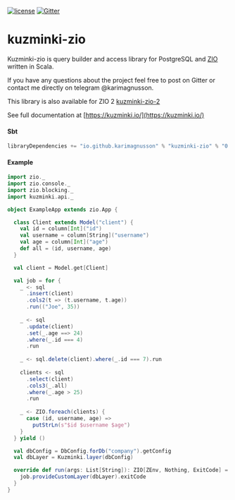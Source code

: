 [![license](https://img.shields.io/github/license/rdbc-io/rdbc.svg?style=flat-square)](https://github.com/rdbc-io/rdbc/blob/master/LICENSE)
[![Gitter](https://img.shields.io/gitter/room/gitterHQ/gitter.svg?style=flat-square)](https://gitter.im/kuzminki/kuzminki-zio)
# kuzminki-zio

Kuzminki-zio is query builder and access library for PostgreSQL and [ZIO](https://zio.dev/) written in Scala.

If you have any questions about the project feel free to post on Gitter or contact me directly on telegram @karimagnusson.

This library is also available for ZIO 2 [kuzminki-zio-2](https://github.com/karimagnusson/kuzminki-zio-2)

See full documentation at [https://kuzminki.io/](https://kuzminki.io/)

#### Sbt
```sbt
libraryDependencies += "io.github.karimagnusson" % "kuzminki-zio" % "0.9.3"
```

#### Example
```scala
import zio._
import zio.console._
import zio.blocking._
import kuzminki.api._

object ExampleApp extends zio.App {

  class Client extends Model("client") {
    val id = column[Int]("id")
    val username = column[String]("username")
    val age = column[Int]("age")
    def all = (id, username, age)
  }

  val client = Model.get[Client]

  val job = for {
    _ <- sql
      .insert(client)
      .cols2(t => (t.username, t.age))
      .run(("Joe", 35))
    
    _ <- sql
      .update(client)
      .set(_.age ==> 24)
      .where(_.id === 4)
      .run
    
    _ <- sql.delete(client).where(_.id === 7).run
    
    clients <- sql
      .select(client)
      .cols3(_.all)
      .where(_.age > 25)
      .run
    
    _ <- ZIO.foreach(clients) {
      case (id, username, age) =>
        putStrLn(s"$id $username $age")
    }
  } yield ()

  val dbConfig = DbConfig.forDb("company").getConfig
  val dbLayer = Kuzminki.layer(dbConfig)

  override def run(args: List[String]): ZIO[ZEnv, Nothing, ExitCode] = {
    job.provideCustomLayer(dbLayer).exitCode
  }
}
```


